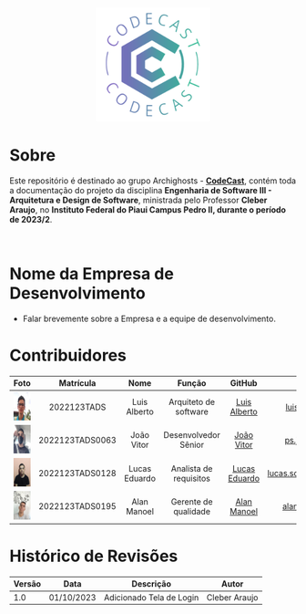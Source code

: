 <div align="center">
    <img src="./img/LogoCodeCast.png" height= "200" width = "200">
</div>

# Sobre

Este repositório é destinado ao grupo Archighosts - [**CodeCast**](https://github.com/luisalberto002/codecast), contém toda a documentação do   projeto da disciplina **Engenharia de Software III - Arquitetura e Design de Software**, ministrada pelo Professor **Cleber Araujo**, no **Instituto Federal do Piaui Campus Pedro II, durante o período de 2023/2**.

<br />

# Nome da Empresa de Desenvolvimento 
- Falar brevemente sobre a Empresa e a equipe de desenvolvimento. 

# Contribuidores

|Foto | Matrícula | Nome | Função|  GitHub | E-mail|
|:--:|:--:|:--:|:--:|:--:|:--:|
|<img src="./img/fotoluis.jpg" width="50" height="50">| 2022123TADS | Luis Alberto | Arquiteto de software | [Luis Alberto](https://github.com/luisalberto002)|luisalber0525@gmail.com|
|<img src="./img/FotoJoao.jpeg" width="50" height="50">| 2022123TADS0063 | João Vitor | Desenvolvedor Sênior | [João Vitor](https://github.com/vitor-Silva27)| ps.joaovitor27@gmail.com |
|<img src="./img/fotoLucas.jpg" width="50" height="50">| 2022123TADS0128 | Lucas Eduardo | Analista de requisitos | [Lucas Eduardo](https://github.com/LucaSoare)|lucas.soares.oliveira.p2@gmail.com|
|<img src="./img/FotoAlan.jpeg" width="50" height="50">| 2022123TADS0195 | Alan Manoel | Gerente de qualidade | [Alan Manoel](https://github.com/AlanManoel)|alanmanoel517@gmail.com|


# Histórico de Revisões
|Versão | Data | Descrição | Autor | 
|-----|-----------|------|--------|
| 1.0  | 01/10/2023 | Adicionado Tela de Login| Cleber Araujo |
